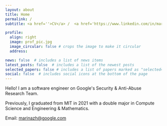 ```yaml
---
layout: about
title: Home
permalink: /
subtitle: <a href=''>CV</a> /  <a href='https://www.linkedin.com/in/marina-zhang'>LinkedIn</a> / <a href='https://scholar.google.com/citations?user=V9ehnpwAAAAJ&hl=en'>Google Scholar</a> / <a href='https://github.com/MarinaZhang'>GitHub</a>

profile:
  align: right
  image: prof_pic.jpg
  image_circular: false # crops the image to make it circular
  address:

news: false  # includes a list of news items
latest_posts: false  # includes a list of the newest posts
selected_papers: false # includes a list of papers marked as "selected={true}"
social: false  # includes social icons at the bottom of the page
---
```


Hello! I am a software engineer on Google's Security & Anti-Abuse Research Team.


<!-- At Google, I've been incredibly fortuante to be able to work with and learn from Elie Burstein  -->

Previously, I graduated from MIT in 2021 with a double major in Compute Science and Engineering & Mathematics.

Email: <a href='mailto:marinazh@google.com'>marinazh@google.com</a> 

<!-- Write your biography here. Tell the world about yourself. Link to your favorite [subreddit](http://reddit.com). You can put a picture in, too. The code is already in, just name your picture `prof_pic.jpg` and put it in the `img/` folder.

Put your address / P.O. box / other info right below your picture. You can also disable any of these elements by editing `profile` property of the YAML header of your `_pages/about.md`. Edit `_bibliography/papers.bib` and Jekyll will render your [publications page](/al-folio/publications/) automatically.

Link to your social media connections, too. This theme is set up to use [Font Awesome icons](http://fortawesome.github.io/Font-Awesome/) and [Academicons](https://jpswalsh.github.io/academicons/), like the ones below. Add your Facebook, Twitter, LinkedIn, Google Scholar, or just disable all of them. -->

